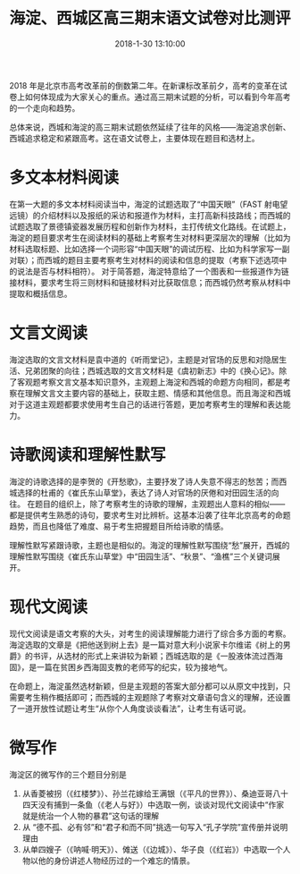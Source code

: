 ﻿---
title: 海淀、西城区高三期末语文试卷对比测评
categories:
  - 自言语
date: 2018-1-30 13:10:00
updated: 2018-1-30 13:10:00
---

2018 年是北京市高考改革前的倒数第二年。在新课标改革前夕，高考的变革在试卷上如何体现成为大家关心的重点。通过高三期末试题的分析，可以看到今年高考的一个走向和趋势。

<!-- more -->

总体来说，西城和海淀的高三期末试题依然延续了往年的风格——海淀追求创新、西城追求稳定和紧跟高考。这在语文试卷上，主要体现在题目和选材上。

# 多文本材料阅读

在第一大题的多文本材料阅读当中，海淀的试题选取了“中国天眼”（FAST 射电望远镜）的介绍材料以及报纸的采访和报道作为材料，主打高新科技路线；而西城的试题选取了景德镇瓷器发展历程和创新作为材料，主打传统文化路线。在试题上，海淀的题目要求考生在阅读材料的基础上考察考生对材料更深层次的理解（比如为材料选取标题、比如选择一个词形容“中国天眼”的调试历程、比如为科学家写一副对联）；而西城的题目主要考察考生对材料的阅读和信息的提取（考察下述选项中的说法是否与材料相符）。
对于简答题，海淀特意给了一个图表和一些报道作为链接材料，要求考生将三则材料和链接材料对比获取信息；而西城仍然考察从材料中提取和概括信息。

# 文言文阅读

海淀选取的文言文材料是袁中道的《听雨堂记》，主题是对官场的反思和对隐居生活、兄弟团聚的向往；西城选取的文言文材料是《虞初新志》中的《换心记》。除了客观题考察文言文基本知识意外，主观题上海淀和西城的命题方向相同，都是考察在理解文言文主要内容的基础上，获取主题、情感和其他信息。而且海淀和西城对于这道主观题都要求使用考生自己的话进行答题，更加考察考生的理解和表达能力。

# 诗歌阅读和理解性默写

海淀的诗歌选择的是李贺的《开愁歌》，主要抒发了诗人失意不得志的愁苦；而西城选择的杜甫的《崔氏东山草堂》，表达了诗人对官场的厌倦和对田园生活的向往。
在题目的组织上，除了考察考生的诗歌的理解，主观题出人意料的相似——都是提供考生熟悉的诗句，要求考生对比辨析。这基本沿袭了往年北京高考的命题趋势，而且也降低了难度、易于考生把握题目所给诗歌的情感。

理解性默写紧跟诗歌，主题也是相似的。海淀的理解性默写围绕“愁”展开，西城的理解性默写围绕《崔氏东山草堂》中“田园生活”、“秋景”、“渔樵”三个关键词展开。

# 现代文阅读

现代文阅读是语文考察的大头，对考生的阅读理解能力进行了综合多方面的考察。海淀选取的文章是《把他送到树上去》是一篇对意大利小说家卡尔维诺《树上的男爵》的书评，从选材的形式上来讲较为新颖；西城选取的是《一股液体流过西海固》，是一篇在贫困乡西海固支教的老师写的纪实，较为接地气。

在命题上，海淀虽然选材新颖，但是主观题的答案大部分都可以从原文中找到，只需要考生稍作概括即可；而西城的主观题除了考察对文章语句含义的理解，还设置了一道开放性试题让考生“从你个人角度谈谈看法”，让考生有话可说。

# 微写作

海淀区的微写作的三个题目分别是

1. 从香菱被拐（《红楼梦》）、孙兰花嫁给王满银（《平凡的世界》）、桑迪亚哥八十四天没有捕到一条鱼（《老人与好》）中选取一例，谈谈对现代文阅读中“作家就是统治一个人物的暴君”这句话的理解
2. 从 “德不孤、必有邻”和“君子和而不同”挑选一句写入“孔子学院”宣传册并说明理由
3. 从单四嫂子（《呐喊·明天》）、傩送（《边城》）、华子良（《红岩》）中选取一个人物以他的身份讲述人物经历过的一个难忘的情景。
